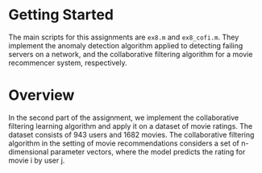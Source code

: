 # Getting Started
The main scripts for this assignments are `ex8.m` and `ex8_cofi.m`. They implement the anomaly detection algorithm applied to detecting failing servers on a network, and the collaborative filtering algorithm for a movie recommencer system, respectively.
# Overview
In the second part of the assignment, we implement the collaborative filtering learning algorithm and apply it on a dataset of movie ratings. The dataset consists of 943 users and 1682 movies. The collaborative filtering algorithm in the setting of movie recommendations considers a set of n-dimensional parameter vectors, where the model predicts the rating for movie i by user j.
